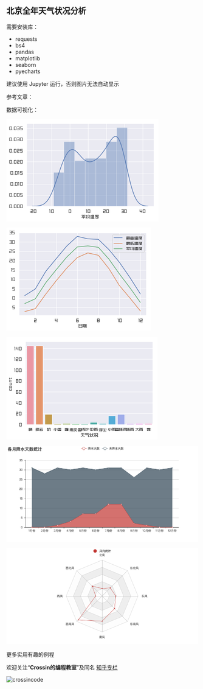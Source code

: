 ## 北京全年天气状况分析

需要安装库：

* requests
* bs4
* pandas
* matplotlib
* seaborn
* pyecharts

建议使用 Jupyter 运行，否则图片无法自动显示

参考文章：

数据可视化：

![](1.png)

![](4.png)

![](2.png)

![](3.png)

![](5.png)

更多实用有趣的例程

欢迎关注“**Crossin的编程教室**”及同名 [知乎专栏](https://zhuanlan.zhihu.com/crossin)

![crossincode](../crossin-logo.png)
